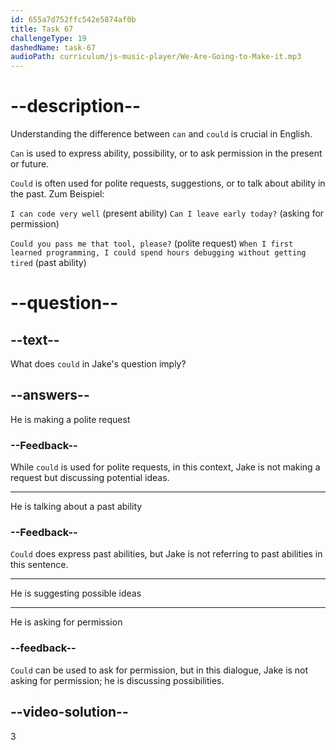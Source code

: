 ```yaml
---
id: 655a7d752ffc542e5874af0b
title: Task 67
challengeType: 19
dashedName: task-67
audioPath: curriculum/js-music-player/We-Are-Going-to-Make-it.mp3
---
```


<!--
AUDIO REFERENCE: 
Jake: Do you have any ideas that could help?

-->

# --description--

Understanding the difference between `can` and `could` is crucial in English.

`Can` is used to express ability, possibility, or to ask permission in the present or future.

`Could` is often used for polite requests, suggestions, or to talk about ability in the past. Zum Beispiel:

`I can code very well` (present ability) `Can I leave early today?` (asking for permission)

`Could you pass me that tool, please?` (polite request) `When I first learned programming, I could spend hours debugging without getting tired` (past ability)
# --question--

## --text--

What does `could` in Jake's question imply?

## --answers--

He is making a polite request

### --Feedback--

While `could` is used for polite requests, in this context, Jake is not making a request but discussing potential ideas.

---

He is talking about a past ability

### --Feedback--

`Could` does express past abilities, but Jake is not referring to past abilities in this sentence.

---

He is suggesting possible ideas

---

He is asking for permission

### --feedback--

`Could` can be used to ask for permission, but in this dialogue, Jake is not asking for permission; he is discussing possibilities.

## --video-solution--

3
